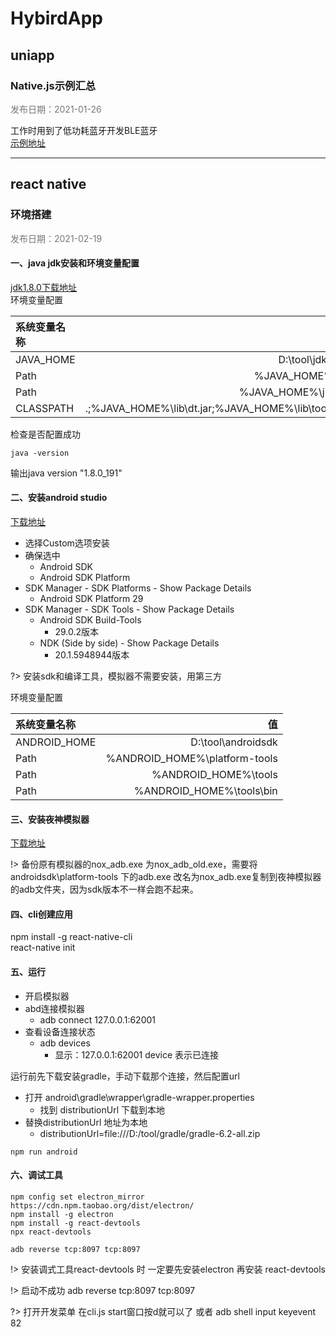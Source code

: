 # HybirdApp
## uniapp
### Native.js示例汇总
<p align="left" style="color:#777777;">发布日期：2021-01-26</p>

工作时用到了低功耗蓝牙开发BLE蓝牙  
[示例地址](https://ask.dcloud.net.cn/article/114)


* * *

## react native
### 环境搭建
<p align="left" style="color:#777777;">发布日期：2021-02-19</p>

#### 一、java jdk安装和环境变量配置
[jdk1.8.0下载地址](https://www.oracle.com/java/technologies/javase/javase-jdk8-downloads.html#license-lightbox)  
环境变量配置

| 系统变量名称 |                                                  值 |
| :----------- | --------------------------------------------------: |
| JAVA_HOME    |                                    D:\tool\jdk1.8.0 |
| Path         |                                     %JAVA_HOME%\bin |
| Path         |                                 %JAVA_HOME%\jre\bin |
| CLASSPATH    | .;%JAVA_HOME%\lib\dt.jar;%JAVA_HOME%\lib\tools.jar; |

检查是否配置成功
```
java -version
```
输出java version "1.8.0_191"
    

#### 二、安装android studio
[下载地址](https://developer.android.google.cn/studio/)  
- 选择Custom选项安装
- 确保选中
  - Android SDK
  - Android SDK Platform
-  SDK Manager - SDK Platforms - Show Package Details 
   -  Android SDK Platform 29
-  SDK Manager - SDK Tools - Show Package Details
   -  Android SDK Build-Tools
      -  29.0.2版本
   -  NDK (Side by side) - Show Package Details
      -  20.1.5948944版本

?> 安装sdk和编译工具，模拟器不需要安装，用第三方

环境变量配置

| 系统变量名称 |                            值 |
| :----------- | ----------------------------: |
| ANDROID_HOME |            D:\tool\androidsdk |
| Path         | %ANDROID_HOME%\platform-tools |
| Path         |          %ANDROID_HOME%\tools |
| Path         |      %ANDROID_HOME%\tools\bin |

#### 三、安装夜神模拟器
[下载地址](https://www.yeshen.com/)

!> 备份原有模拟器的nox_adb.exe 为nox_adb_old.exe，需要将androidsdk\platform-tools 下的adb.exe 改名为nox_adb.exe复制到夜神模拟器的adb文件夹，因为sdk版本不一样会跑不起来。 

#### 四、cli创建应用
npm install -g  react-native-cli  
react-native init

#### 五、运行
- 开启模拟器
- abd连接模拟器
  - adb connect 127.0.0.1:62001
- 查看设备连接状态
  - adb devices
    - 显示：127.0.0.1:62001 device 表示已连接

运行前先下载安装gradle，手动下载那个连接，然后配置url
- 打开 android\gradle\wrapper\gradle-wrapper.properties
  - 找到 distributionUrl 下载到本地
- 替换distributionUrl 地址为本地
  - distributionUrl=file\:///D\:/tool/gradle/gradle-6.2-all.zip

```npm
npm run android
```

#### 六、调试工具
```npm
npm config set electron_mirror https://cdn.npm.taobao.org/dist/electron/  
npm install -g electron
npm install -g react-devtools
npx react-devtools
```

```
adb reverse tcp:8097 tcp:8097
```

!> 安装调式工具react-devtools 时 一定要先安装electron 再安装 react-devtools

!> 启动不成功 adb reverse tcp:8097 tcp:8097

?> 打开开发菜单 在cli.js start窗口按d就可以了 或者 adb shell input keyevent 82

